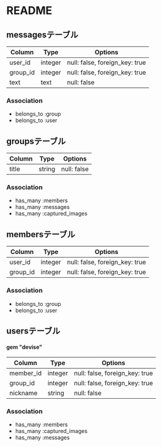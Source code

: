 # README

## messagesテーブル

|Column|Type|Options|
|------|----|-------|
|user_id|integer|null: false, foreign_key: true|
|group_id|integer|null: false, foreign_key: true|
|text|text|null: false|

### Association
- belongs_to :group
- belongs_to :user


## groupsテーブル

|Column|Type|Options|
|------|----|-------|
|title|string|null: false|

### Association
- has_many :members
- has_many :messages
- has_many :captured_images


## membersテーブル

|Column|Type|Options|
|------|----|-------|
|user_id|integer|null: false, foreign_key: true|
|group_id|integer|null: false, foreign_key: true|

### Association
- belongs_to :group
- belongs_to :user


## usersテーブル
#### gem "devise"

|Column|Type|Options|
|------|----|-------|
|member_id|integer|null: false, foreign_key: true|
|group_id|integer|null: false, foreign_key: true|
|nickname|string|null: false|

### Association
- has_many :members
- has_many :captured_images
- has_many :messages
